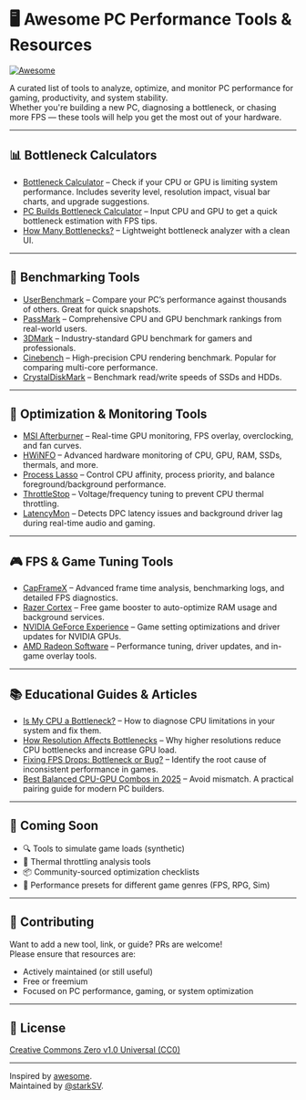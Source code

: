 # 🖥️ Awesome PC Performance Tools & Resources

[![Awesome](https://awesome.re/badge.svg)](https://awesome.re)

A curated list of tools to analyze, optimize, and monitor PC performance for gaming, productivity, and system stability.  
Whether you're building a new PC, diagnosing a bottleneck, or chasing more FPS — these tools will help you get the most out of your hardware.

---

## 📊 Bottleneck Calculators

- [Bottleneck Calculator](https://bottleneck.tech-latest.com) – Check if your CPU or GPU is limiting system performance. Includes severity level, resolution impact, visual bar charts, and upgrade suggestions.
- [PC Builds Bottleneck Calculator](https://pc-builds.com/calculator/) – Input CPU and GPU to get a quick bottleneck estimation with FPS tips.
- [How Many Bottlenecks?](https://howmanybottlenecks.com/) – Lightweight bottleneck analyzer with a clean UI.

---

## 🧪 Benchmarking Tools

- [UserBenchmark](https://www.userbenchmark.com) – Compare your PC’s performance against thousands of others. Great for quick snapshots.
- [PassMark](https://www.cpubenchmark.net/) – Comprehensive CPU and GPU benchmark rankings from real-world users.
- [3DMark](https://benchmarks.ul.com/3dmark) – Industry-standard GPU benchmark for gamers and professionals.
- [Cinebench](https://www.maxon.net/en/cinebench) – High-precision CPU rendering benchmark. Popular for comparing multi-core performance.
- [CrystalDiskMark](https://crystalmark.info/en/software/crystaldiskmark/) – Benchmark read/write speeds of SSDs and HDDs.

---

## 🧰 Optimization & Monitoring Tools

- [MSI Afterburner](https://www.msi.com/Landing/afterburner) – Real-time GPU monitoring, FPS overlay, overclocking, and fan curves.
- [HWiNFO](https://www.hwinfo.com/) – Advanced hardware monitoring of CPU, GPU, RAM, SSDs, thermals, and more.
- [Process Lasso](https://bitsum.com/) – Control CPU affinity, process priority, and balance foreground/background performance.
- [ThrottleStop](https://www.techpowerup.com/download/techpowerup-throttlestop/) – Voltage/frequency tuning to prevent CPU thermal throttling.
- [LatencyMon](https://resplendence.com/latencymon) – Detects DPC latency issues and background driver lag during real-time audio and gaming.

---

## 🎮 FPS & Game Tuning Tools

- [CapFrameX](https://www.capframex.com/) – Advanced frame time analysis, benchmarking logs, and detailed FPS diagnostics.
- [Razer Cortex](https://www.razer.com/cortex) – Free game booster to auto-optimize RAM usage and background services.
- [NVIDIA GeForce Experience](https://www.nvidia.com/en-us/geforce/geforce-experience/) – Game setting optimizations and driver updates for NVIDIA GPUs.
- [AMD Radeon Software](https://www.amd.com/en/support) – Performance tuning, driver updates, and in-game overlay tools.

---

## 📚 Educational Guides & Articles

- [Is My CPU a Bottleneck?](#) – How to diagnose CPU limitations in your system and fix them.
- [How Resolution Affects Bottlenecks](#) – Why higher resolutions reduce CPU bottlenecks and increase GPU load.
- [Fixing FPS Drops: Bottleneck or Bug?](#) – Identify the root cause of inconsistent performance in games.
- [Best Balanced CPU-GPU Combos in 2025](#) – Avoid mismatch. A practical pairing guide for modern PC builders.

---

## 🧠 Coming Soon

- 🔍 Tools to simulate game loads (synthetic)
- 🧰 Thermal throttling analysis tools
- 📦 Community-sourced optimization checklists
- 🎯 Performance presets for different game genres (FPS, RPG, Sim)

---

## 🤝 Contributing

Want to add a new tool, link, or guide? PRs are welcome!  
Please ensure that resources are:
- Actively maintained (or still useful)
- Free or freemium
- Focused on PC performance, gaming, or system optimization

---

## 📜 License

[Creative Commons Zero v1.0 Universal (CC0)](https://creativecommons.org/publicdomain/zero/1.0/)

---

Inspired by [awesome](https://github.com/sindresorhus/awesome).  
Maintained by [@starkSV](https://github.com/starkSV).
